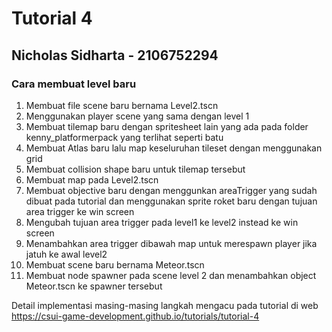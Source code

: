 # Tutorial 4
## Nicholas Sidharta - 2106752294

### Cara membuat level baru
1. Membuat file scene baru bernama Level2.tscn
2. Menggunakan player scene yang sama dengan level 1
3. Membuat tilemap baru dengan spritesheet lain yang ada pada folder kenny_platformerpack yang terlihat seperti batu
4. Membuat Atlas baru lalu map keseluruhan tileset dengan menggunakan grid
5. Membuat collision shape baru untuk tilemap tersebut
6. Membuat map pada Level2.tscn
7. Membuat objective baru dengan menggunkan areaTrigger yang sudah dibuat pada tutorial dan menggunakan sprite roket baru dengan tujuan area trigger ke win screen
8. Mengubah tujuan area trigger pada level1 ke level2 instead ke win screen
9. Menambahkan area trigger dibawah map untuk merespawn player jika jatuh ke awal level2
10. Membuat scene baru bernama Meteor.tscn
11. Membuat node spawner pada scene level 2 dan menambahkan object Meteor.tscn ke spawner tersebut

Detail implementasi masing-masing langkah mengacu pada tutorial di web https://csui-game-development.github.io/tutorials/tutorial-4